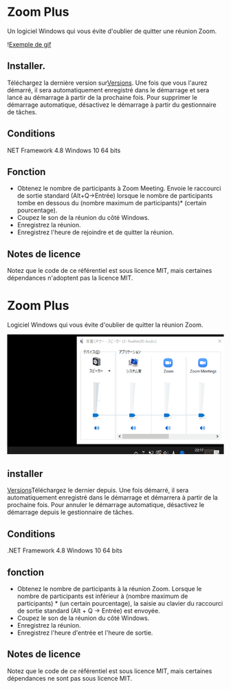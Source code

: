# Zoom Plus

Un logiciel Windows qui vous évite d'oublier de quitter une réunion Zoom.

\![Exemple de gif](https://github.com/34j/ZoomCloser/blob/master/ExampleFast.gif)

## Installer.

Téléchargez la dernière version sur[Versions](https://github.com/34j/ZoomCloser/releases).
Une fois que vous l'aurez démarré, il sera automatiquement enregistré dans le démarrage et sera lancé au démarrage à partir de la prochaine fois. Pour supprimer le démarrage automatique, désactivez le démarrage à partir du gestionnaire de tâches.

## Conditions

NET Framework 4.8
Windows 10 64 bits

## Fonction

-   Obtenez le nombre de participants à Zoom Meeting. Envoie le raccourci de sortie standard (Alt+Q→Entrée) lorsque le nombre de participants tombe en dessous du (nombre maximum de participants)\* (certain pourcentage).
-   Coupez le son de la réunion du côté Windows.
-   Enregistrez la réunion.
-   Enregistrez l'heure de rejoindre et de quitter la réunion.

## Notes de licence

Notez que le code de ce référentiel est sous licence MIT, mais certaines dépendances n'adoptent pas la licence MIT.

# Zoom Plus

Logiciel Windows qui vous évite d'oublier de quitter la réunion Zoom.

![Sample Gif](https://github.com/34j/ZoomCloser/blob/master/ExampleFast.gif)

## installer

[Versions](https://github.com/34j/ZoomCloser/releases)Téléchargez le dernier depuis.
Une fois démarré, il sera automatiquement enregistré dans le démarrage et démarrera à partir de la prochaine fois. Pour annuler le démarrage automatique, désactivez le démarrage depuis le gestionnaire de tâches.

## Conditions

.NET Framework 4.8
Windows 10 64 bits

## fonction

-   Obtenez le nombre de participants à la réunion Zoom. Lorsque le nombre de participants est inférieur à (nombre maximum de participants) \* (un certain pourcentage), la saisie au clavier du raccourci de sortie standard (Alt + Q → Entrée) est envoyée.
-   Coupez le son de la réunion du côté Windows.
-   Enregistrez la réunion.
-   Enregistrez l'heure d'entrée et l'heure de sortie.

## Notes de licence

Notez que le code de ce référentiel est sous licence MIT, mais certaines dépendances ne sont pas sous licence MIT.
